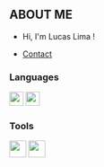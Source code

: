 

## ABOUT ME
- Hi, I'm Lucas Lima !

- <a href="https://monocard.com.br/u/nanor4k/" target="_blank"> Contact</a>



 
### Languages
<img src="https://upload.wikimedia.org/wikipedia/commons/thumb/1/18/ISO_C%2B%2B_Logo.svg/1822px-ISO_C%2B%2B_Logo.svg.png" width="25px"> <img src="https://upload.wikimedia.org/wikipedia/commons/thumb/c/c3/Python-logo-notext.svg/768px-Python-logo-notext.svg.png" width="25px">

### Tools

<img src='https://pbs.twimg.com/profile_images/1171023226/image_400x400.png' width="30px"> <img src='https://progsoft.net/images/fusion-360-icon-8d6f1ebda7a6fa6f6c9ba8290ed5876c6277f846.png' width="30">
